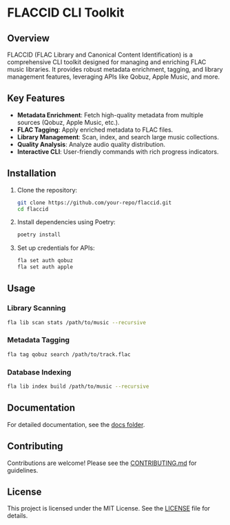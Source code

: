 # FLACCID CLI Toolkit

## Overview
FLACCID (FLAC Library and Canonical Content Identification) is a comprehensive CLI toolkit designed for managing and enriching FLAC music libraries. It provides robust metadata enrichment, tagging, and library management features, leveraging APIs like Qobuz, Apple Music, and more.

## Key Features
- **Metadata Enrichment**: Fetch high-quality metadata from multiple sources (Qobuz, Apple Music, etc.).
- **FLAC Tagging**: Apply enriched metadata to FLAC files.
- **Library Management**: Scan, index, and search large music collections.
- **Quality Analysis**: Analyze audio quality distribution.
- **Interactive CLI**: User-friendly commands with rich progress indicators.

## Installation
1. Clone the repository:
   ```bash
   git clone https://github.com/your-repo/flaccid.git
   cd flaccid
   ```
2. Install dependencies using Poetry:
   ```bash
   poetry install
   ```
3. Set up credentials for APIs:
   ```bash
   fla set auth qobuz
   fla set auth apple
   ```

## Usage
### Library Scanning
```bash
fla lib scan stats /path/to/music --recursive
```

### Metadata Tagging
```bash
fla tag qobuz search /path/to/track.flac
```

### Database Indexing
```bash
fla lib index build /path/to/music --recursive
```

## Documentation
For detailed documentation, see the [docs folder](./docs).

## Contributing
Contributions are welcome! Please see the [CONTRIBUTING.md](./CONTRIBUTING.md) for guidelines.

## License
This project is licensed under the MIT License. See the [LICENSE](./LICENSE) file for details.
